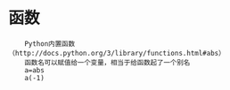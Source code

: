 # 函数
        Python内置函数（http://docs.python.org/3/library/functions.html#abs）
        函数名可以赋值给一个变量，相当于给函数起了一个别名
        a=abs
        a(-1)    
